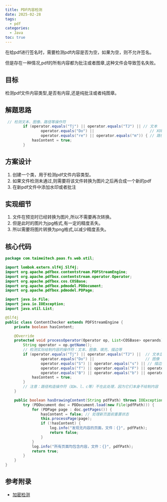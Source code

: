 ```yaml
---
title: PDF内容检测
date: 2025-02-28
tags:
  - pdf
categories:
  - Java
toc: true
---
```


在给pdf进行签名时，需要检测pdf内容是否为空，如果为空，则不允许签名。

但是存在一种情况,pdf的所有内容都为批注或者图章,这种文件会导致签名失败。

<!-- more -->

## 目标

检测pdf文件内容类型,是否有内容,还是纯批注或者纯图章。

## 解题思路


```java
 // 检测文本、图像、路径等操作符
        if (operator.equals("Tj") || operator.equals("TJ") || // 文本
                operator.equals("Do") ||                         // XObject（可能为图像）
                operator.equals("re") || operator.equals("m")) { // 路径
            hasContent = true;
        }
```

## 方案设计

1. 创建一个类，用于检测pdf文件内容类型。
2. 如果文件检测未通过,则需要将该文件转换为图片之后再合成一个新的pdf
3. 在新pdf文件中添加水印或者批注

## 实现细节

1. 文件在预览时已经转换为图片,所以不需要再次转换。
2. 但是此时的图片为jpg格式,有一定的精度丢失。
3. 所以需要将图片转换为png格式,以减少精度丢失。

## 核心代码

```java
package com.taimeitech.paas.fs.web.util;

import lombok.extern.slf4j.Slf4j;
import org.apache.pdfbox.contentstream.PDFStreamEngine;
import org.apache.pdfbox.contentstream.operator.Operator;
import org.apache.pdfbox.cos.COSBase;
import org.apache.pdfbox.pdmodel.PDDocument;
import org.apache.pdfbox.pdmodel.PDPage;

import java.io.File;
import java.io.IOException;
import java.util.List;

@Slf4j
public class ContentChecker extends PDFStreamEngine {
    private boolean hasContent;

    @Override
    protected void processOperator(Operator op, List<COSBase> operands) {
        String operator = op.getName();
        // 检测实际绘制内容的操作符：文本、图像、填充、描边等
        if (operator.equals("Tj") || operator.equals("TJ") ||  // 文本显示
                operator.equals("Do") ||                       // 图像
                operator.equals("S") || operator.equals("s") || // 描边路径（s是关闭并描边）
                operator.equals("f") || operator.equals("F") || operator.equals("f*") || // 填充路径
                operator.equals("B") || operator.equals("b") || operator.equals("B*") || operator.equals("b*")) {
            hasContent = true;
        }
        // 注意：路径构造操作符（如m、l、c等）不在此处理，因为它们本身不绘制内容
    }

    public boolean hasDrawingContent(String pdfPath) throws IOException {
        try (PDDocument doc = PDDocument.load(new File(pdfPath))) {
            for (PDPage page : doc.getPages()) {
                hasContent = false; // 处理新页面前重置状态
                this.processPage(page);
                if (!hasContent) {
                    log.info("发现无内容的页面，文件：{}", pdfPath);
                    return false;
                }
            }
            log.info("所有页面均包含内容，文件：{}", pdfPath);
            return true;
        }
    }
}
```

## 参考附录

- [加密检测](./051813.md)
